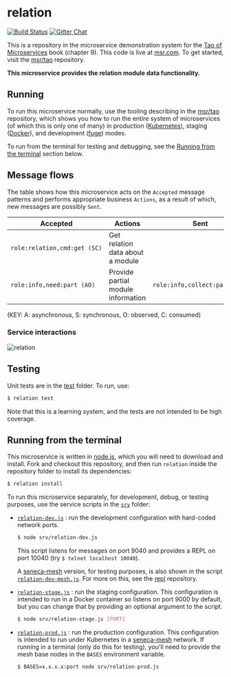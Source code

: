 # relation

[![Build Status](https://travis-ci.org/msr/relation.svg?branch=master)](https://travis-ci.org/msr/relation)
[![Gitter Chat](https://badges.gitter.im/Join%20Chat.svg)](https://gitter.im/msr/org)

This is a repository in the microservice demonstration system for
the [Tao of Microservices](//bit.ly/rmtaomicro) book (chapter 9). This
code is live at [msr.com](http://msr.com). To get started,
visit the [msr/tao](//github.com/msr/tao) repository.

__This microservice provides the relation module data functionality.__


## Running

To run this microservice normally, use the tooling describing in
the [msr/tao](//github.com/msr/tao) repository, which shows you how to run
the entire system of microservices (of which this is only one of many) in
production ([Kubernetes](//kubernetes.io)), staging
([Docker](//docker.com)), and development
([fuge](//github.com/apparatus/fuge)) modes.

To run from the terminal for testing and debugging, see
the [Running from the terminal](#running-from-the-terminal) section
below.



## Message flows

The table shows how this microservice acts on the `Accepted` message
patterns and performs appropriate business `Actions`, as a result of
which, new messages are possibly `Sent`.

|Accepted |Actions |Sent
|--|--|--
|`role:relation,cmd:get (SC)` |Get relation data about a module|
|`role:info,need:part (AO)` |Provide partial module information|`role:info,collect:part (AO)`

(KEY: A: asynchronous, S: synchronous, O: observed, C: consumed)

### Service interactions

![relation](relation.png?raw=true "relation")


## Testing

Unit tests are in the [test](test) folder. To run, use:

```sh
$ relation test
```

Note that this is a learning system, and the tests are not intended to
be high coverage.


## Running from the terminal

This microservice is written in [node.js](//nodejs.org), which you
will need to download and install. Fork and checkout this repository,
and then run `relation` inside the repository folder to install its dependencies:

```sh
$ relation install
```

To run this microservice separately, for development, debug, or
testing purposes, use the service scripts in the [`srv`](srv) folder:

* [`relation-dev.js`](srv/relation-dev.js) : run the development configuration 
  with hard-coded network ports.

  ```sh
  $ node srv/relation-dev.js
  ```

  This script listens for messages on port 9040 and provides a REPL on
  port 10040 (try `$ telnet localhost 10040`).

  A [seneca-mesh](//github.com/senecajs/seneca-mesh) version, for
  testing purposes, is also shown in the
  script [`relation-dev-mesh.js`](srv/relation-dev-mesh.js). For more on
  this, see the [repl](//github.com/msr/repl)
  repository.

* [`relation-stage.js`](srv/relation-stage.js) : run the staging
  configuration. This configuration is intended to run in a Docker
  container so listens on port 9000 by default, but you can change
  that by providing an optional argument to the script.

  ```sh
  $ node srv/relation-stage.js [PORT]
  ```

* [`relation-prod.js`](srv/relation-prod.js) : run the production
  configuration. This configuration is intended to run under
  Kubernetes in a [seneca-mesh](//github.com/senecajs/seneca-mesh)
  network. If running in a terminal (only do this for testing), you'll
  need to provide the mesh base nodes in the `BASES` environment
  variable.

  ```sh
  $ BASES=x.x.x.x:port node srv/relation-prod.js
  ```

